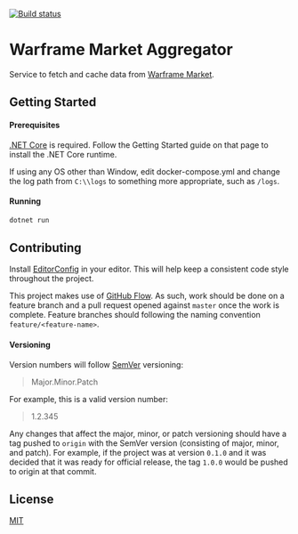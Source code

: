[![Build status](https://ci.appveyor.com/api/projects/status/gu1pvk7ipw3b9e1t/branch/master?svg=true)](https://ci.appveyor.com/project/rehret/warframe-market-aggregator/branch/master)

# Warframe Market Aggregator
Service to fetch and cache data from [Warframe Market](http://warframe.market).

## Getting Started
#### Prerequisites
[.NET Core](https://dotnet.github.io/) is required. Follow the Getting Started guide on that page to install the .NET Core runtime.

If using any OS other than Window, edit docker-compose.yml and change the log path from `C:\\logs` to something more appropriate, such as `/logs`.

#### Running
```bash
dotnet run
```

## Contributing
Install [EditorConfig](http://editorconfig.org/) in your editor. This will help keep a consistent code style throughout the project.

This project makes use of [GitHub Flow](https://guides.github.com/introduction/flow/). As such, work should be done on a feature branch and a pull request opened against `master` once the work is complete. Feature branches should following the naming convention `feature/<feature-name>`.

#### Versioning
Version numbers will follow [SemVer](https://semver.org/) versioning:
> Major.Minor.Patch

For example, this is a valid version number:
> 1.2.345

Any changes that affect the major, minor, or patch versioning should have a tag pushed to `origin` with the SemVer version (consisting of major, minor, and patch).
For example, if the project was at version `0.1.0` and it was decided that it was ready for official release, the tag `1.0.0` would be pushed to origin at that commit.

## License
[MIT](LICENCE)
